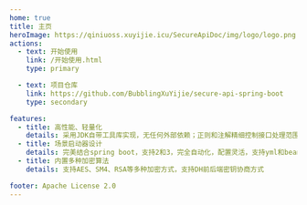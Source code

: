 ```yaml
---
home: true
title: 主页
heroImage: https://qiniuoss.xuyijie.icu/SecureApiDoc/img/logo/logo.png
actions:
  - text: 开始使用
    link: /开始使用.html
    type: primary

  - text: 项目仓库
    link: https://github.com/BubblingXuYijie/secure-api-spring-boot
    type: secondary

features:
  - title: 高性能、轻量化
    details: 采用JDK自带工具库实现，无任何外部依赖；正则和注解精细控制接口处理范围
  - title: 场景启动器设计
    details: 完美结合spring boot，支持2和3，完全自动化，配置灵活，支持yml和bean方式
  - title: 内置多种加密算法
    details: 支持AES、SM4、RSA等多种加密方式，支持DH前后端密钥协商方式

footer: Apache License 2.0
---
```

